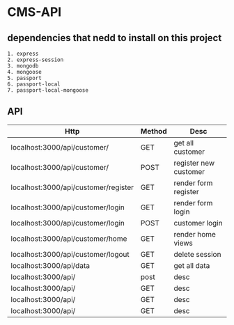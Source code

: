 # CMS-API

## dependencies that nedd to install on this project
```
1. express
2. express-session
3. mongodb
4. mongoose
5. passport
6. passport-local
7. passport-local-mongoose

```

## API
|Http|Method|Desc|
|----|------|----|
|localhost:3000/api/customer/         |GET  | get all customer        |
|localhost:3000/api/customer/         |POST | register new customer   |
|localhost:3000/api/customer/register |GET  | render form register    |
|localhost:3000/api/customer/login    |GET  | render form login       |
|localhost:3000/api/customer/login    |POST | customer login          |
|localhost:3000/api/customer/home     |GET  | render home views       |
|localhost:3000/api/customer/logout   |GET  | delete session          |
|localhost:3000/api/data              |GET  |get all data|
|localhost:3000/api/                  |post |desc|
|localhost:3000/api/|GET|desc|
|localhost:3000/api/|GET|desc|
|localhost:3000/api/|GET|desc|
